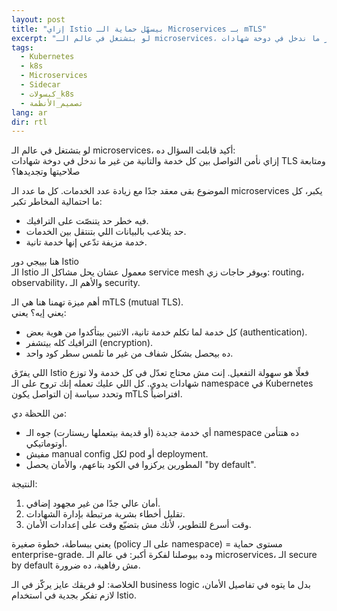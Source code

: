 ```yaml
---
layout: post
title: "إزاي Istio بيسهّل حماية الـ Microservices بـ mTLS"
excerpt: "لو بتشتغل في عالم الـ microservices، أكيد قابلت السؤال ده: إزاي نأمن التواصل بين كل خدمة والتانية من غير ما ندخل في دوخة شهادات TLS ومتابعة صلاحيتها وتجديدها؟ هنا بييجي دور Istio"
tags:
  - Kubernetes
  - k8s
  - Microservices
  - Sidecar
  - كبسولات_k8s
  - تصميم_الأنظمة
lang: ar
dir: rtl
---
```


لو بتشتغل في عالم الـ microservices، أكيد قابلت السؤال ده:<br> 
إزاي نأمن التواصل بين كل خدمة والتانية من غير ما ندخل في دوخة شهادات TLS ومتابعة صلاحيتها وتجديدها؟

الموضوع بقى معقد جدًا مع زيادة عدد الخدمات. كل ما عدد الـ microservices يكبر، كل ما احتمالية المخاطر تكبر:
- فيه خطر حد يتنصّت على الترافيك.
- حد يتلاعب بالبيانات اللي بتنتقل بين الخدمات.
- خدمة مزيفة تدّعي إنها خدمة تانية.

هنا بييجي دور Istio<br> 
الـ Istio معمول عشان يحل مشاكل الـ service mesh ويوفر حاجات زي: routing، observability، والأهم الـ security.

أهم ميزة تهمنا هنا هي الـ mTLS (mutual TLS).<br> 
 يعني إيه؟ يعني:
- كل خدمة لما تكلم خدمة تانية، الاتنين بيتأكدوا من هوية بعض (authentication).
- الترافيك كله بيتشفر (encryption).
- ده بيحصل بشكل شفاف من غير ما تلمس سطر كود واحد.

اللي يفرّق Istio فعلًا هو سهولة التفعيل. إنت مش محتاج تعدّل في كل خدمة ولا توزع شهادات يدوي. كل اللي عليك تعمله إنك تروح على الـ namespace في Kubernetes وتحدد سياسة إن التواصل يكون mTLS افتراضياً.

من اللحظة دي:
- أي خدمة جديدة (أو قديمة بيتعملها ريستارت) جوه الـ namespace ده هتتأمن أوتوماتيكي.
- مفيش manual config لكل pod أو deployment.
- المطورين يركزوا في الكود بتاعهم، والأمان يحصل "by default".

النتيجة:
1. أمان عالي جدًا من غير مجهود إضافي.
2. تقليل أخطاء بشرية مرتبطة بإدارة الشهادات.
3. وقت أسرع للتطوير، لأنك مش بتضيّع وقت على إعدادات الأمان.

يعني ببساطة، خطوة صغيرة (policy على الـ namespace) = مستوى حماية enterprise-grade.
وده بيوصلنا لفكرة أكبر: في عالم الـ microservices، الـ secure by default مش رفاهية، ده ضرورة.

الخلاصة:
 لو فريقك عايز يركّز في الـ business logic بدل ما يتوه في تفاصيل الأمان، لازم تفكر بجدية في استخدام Istio.
